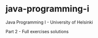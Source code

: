 # java-programming-i
Java Programming I - University of Helsinki

Part 2 - Full exercises solutions
